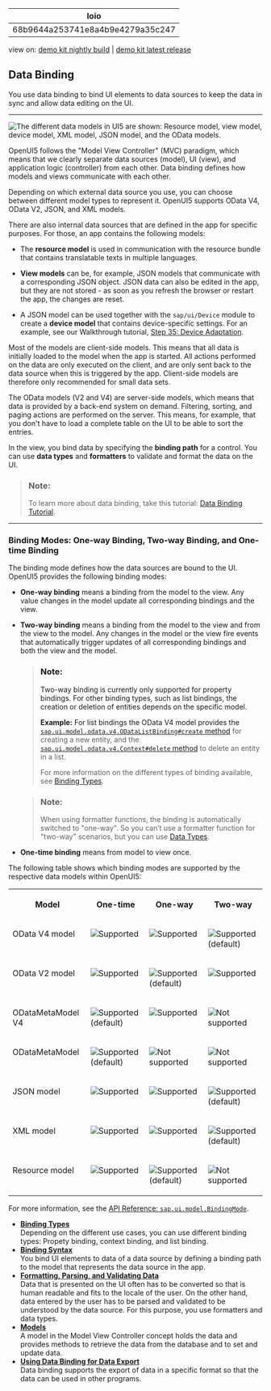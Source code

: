 <!-- loio68b9644a253741e8a4b9e4279a35c247 -->

| loio |
| -----|
| 68b9644a253741e8a4b9e4279a35c247 |

<div id="loio">

view on: [demo kit nightly build](https://sdk.openui5.org/nightly/#/topic/68b9644a253741e8a4b9e4279a35c247) | [demo kit latest release](https://sdk.openui5.org/topic/68b9644a253741e8a4b9e4279a35c247)</div>

## Data Binding

You use data binding to bind UI elements to data sources to keep the data in sync and allow data editing on the UI.

***

![The different data models in UI5 are shown: Resource model, view model, device model, XML model, JSON model, and the
							OData models.](images/loio544b09736447477198202b636048bab8_LowRes.png)

OpenUI5 follows the "Model View Controller" \(MVC\) paradigm, which means that we clearly separate data sources \(model\), UI \(view\), and application logic \(controller\) from each other. Data binding defines how models and views communicate with each other.

Depending on which external data source you use, you can choose between different model types to represent it. OpenUI5 supports OData V4, OData V2, JSON, and XML models.

There are also internal data sources that are defined in the app for specific purposes. For those, an app contains the following models:

-   The **resource model** is used in communication with the resource bundle that contains translatable texts in multiple languages.

-   **View models** can be, for example, JSON models that communicate with a corresponding JSON object. JSON data can also be edited in the app, but they are not stored - as soon as you refresh the browser or restart the app, the changes are reset.

-   A JSON model can be used together with the `sap/ui/Device` module to create a **device model** that contains device-specific settings. For an example, see our Walkthrough tutorial, [Step 35: Device Adaptation](Step_35_Device_Adaptation_d63a15e.md).


Most of the models are client-side models. This means that all data is initially loaded to the model when the app is started. All actions performed on the data are only executed on the client, and are only sent back to the data source when this is triggered by the app. Client-side models are therefore only recommended for small data sets.

The OData models \(V2 and V4\) are server-side models, which means that data is provided by a back-end system on demand. Filtering, sorting, and paging actions are performed on the server. This means, for example, that you don't have to load a complete table on the UI to be able to sort the entries.

In the view, you bind data by specifying the **binding path** for a control. You can use **data types** and **formatters** to validate and format the data on the UI.

> ### Note:  
> To learn more about data binding, take this tutorial: [Data Binding Tutorial](Data_Binding_Tutorial_e531093.md).

***

<a name="loio68b9644a253741e8a4b9e4279a35c247__section_BindingModes"/>

### Binding Modes: One-way Binding, Two-way Binding, and One-time Binding

The binding mode defines how the data sources are bound to the UI. OpenUI5 provides the following binding modes:

-   **One-way binding** means a binding from the model to the view. Any value changes in the model update all corresponding bindings and the view.

-   **Two-way binding** means a binding from the model to the view and from the view to the model. Any changes in the model or the view fire events that automatically trigger updates of all corresponding bindings and both the view and the model.

    > ### Note:  
    > Two-way binding is currently only supported for property bindings. For other binding types, such as list bindings, the creation or deletion of entities depends on the specific model.
    > 
    > **Example:** For list bindings the OData V4 model provides the [`sap.ui.model.odata.v4.ODataListBinding#create` method](https://sdk.openui5.org/api/sap.ui.model.odata.v4.ODataListBinding/methods/create) for creating a new entity, and the [`sap.ui.model.odata.v4.Context#delete` method](https://sdk.openui5.org/api/sap.ui.model.odata.v4.Context/methods/delete) to delete an entity in a list. 
    > 
    > For more information on the different types of binding available, see [Binding Types](Binding_Types_91f0d8a.md).

    > ### Note:  
    > When using formatter functions, the binding is automatically switched to "one-way". So you can’t use a formatter function for "two-way" scenarios, but you can use [Data Types](Formatting_Parsing_and_Validating_Data_07e4b92.md#loio07e4b920f5734fd78fdaa236f26236d8__section_DataTypes).

-   **One-time binding** means from model to view once.


The following table shows which binding modes are supported by the respective data models within OpenUI5:


<table>
<tr>
<th valign="top">

Model

</th>
<th valign="top">

One-time

</th>
<th valign="top">

One-way

</th>
<th valign="top">

Two-way

</th>
</tr>
<tr>
<td valign="top">

OData V4 model

</td>
<td valign="top">

![Supported](images/loio3cb17ee88aed44d2bf1d14b97728c709_LowRes.gif)

</td>
<td valign="top">

![Supported](images/loio3cb17ee88aed44d2bf1d14b97728c709_LowRes.gif)

</td>
<td valign="top">

![Supported](images/loio3cb17ee88aed44d2bf1d14b97728c709_LowRes.gif) \(default\)

</td>
</tr>
<tr>
<td valign="top">

OData V2 model

</td>
<td valign="top">

![Supported](images/loio3cb17ee88aed44d2bf1d14b97728c709_LowRes.gif)

</td>
<td valign="top">

![Supported](images/loio3cb17ee88aed44d2bf1d14b97728c709_LowRes.gif) \(default\)

</td>
<td valign="top">

![Supported](images/loio3cb17ee88aed44d2bf1d14b97728c709_LowRes.gif)

</td>
</tr>
<tr>
<td valign="top">

ODataMetaModel V4

</td>
<td valign="top">

![Supported](images/loio3cb17ee88aed44d2bf1d14b97728c709_LowRes.gif) \(default\)

</td>
<td valign="top">

![Supported](images/loio3cb17ee88aed44d2bf1d14b97728c709_LowRes.gif)

</td>
<td valign="top">

![Not supported](images/loio5befb5af20ed42fd9052a99014d953a3_LowRes.gif)

</td>
</tr>
<tr>
<td valign="top">

ODataMetaModel

</td>
<td valign="top">

![Supported](images/loio3cb17ee88aed44d2bf1d14b97728c709_LowRes.gif) \(default\)

</td>
<td valign="top">

![Not supported](images/loio5befb5af20ed42fd9052a99014d953a3_LowRes.gif)

</td>
<td valign="top">

![Not supported](images/loio5befb5af20ed42fd9052a99014d953a3_LowRes.gif)

</td>
</tr>
<tr>
<td valign="top">

JSON model

</td>
<td valign="top">

![Supported](images/loio3cb17ee88aed44d2bf1d14b97728c709_LowRes.gif)

</td>
<td valign="top">

![Supported](images/loio3cb17ee88aed44d2bf1d14b97728c709_LowRes.gif)

</td>
<td valign="top">

![Supported](images/loio3cb17ee88aed44d2bf1d14b97728c709_LowRes.gif) \(default\)

</td>
</tr>
<tr>
<td valign="top">

XML model

</td>
<td valign="top">

![Supported](images/loio3cb17ee88aed44d2bf1d14b97728c709_LowRes.gif)

</td>
<td valign="top">

![Supported](images/loio3cb17ee88aed44d2bf1d14b97728c709_LowRes.gif)

</td>
<td valign="top">

![Supported](images/loio3cb17ee88aed44d2bf1d14b97728c709_LowRes.gif) \(default\)

</td>
</tr>
<tr>
<td valign="top">

Resource model

</td>
<td valign="top">

![Supported](images/loio3cb17ee88aed44d2bf1d14b97728c709_LowRes.gif)

</td>
<td valign="top">

![Supported](images/loio3cb17ee88aed44d2bf1d14b97728c709_LowRes.gif) \(default\)

</td>
<td valign="top">

![Not supported](images/loio5befb5af20ed42fd9052a99014d953a3_LowRes.gif)

</td>
</tr>
</table>

For more information, see the [API Reference: `sap.ui.model.BindingMode`](https://sdk.openui5.org/api/sap.ui.model.BindingMode). 

-   **[Binding Types](Binding_Types_91f0d8a.md "Depending on the different use cases, you can use different binding types: Propety
		binding, context binding, and list binding.")**  
Depending on the different use cases, you can use different binding types: Propety binding, context binding, and list binding.
-   **[Binding Syntax](Binding_Syntax_e2e6f41.md "You bind UI elements to data of a data source by defining a binding path to the model
		that represents the data source in the app.")**  
You bind UI elements to data of a data source by defining a binding path to the model that represents the data source in the app.
-   **[Formatting, Parsing, and Validating Data](Formatting_Parsing_and_Validating_Data_07e4b92.md "Data that is presented on the UI often has to be converted so that is human readable
        and fits to the locale of the user. On the other hand, data entered by the user has to be
        parsed and validated to be understood by the data source. For this purpose, you use
        formatters and data types.")**  
Data that is presented on the UI often has to be converted so that is human readable and fits to the locale of the user. On the other hand, data entered by the user has to be parsed and validated to be understood by the data source. For this purpose, you use formatters and data types.
-   **[Models](Models_e1b6259.md "A model in the Model View Controller concept holds the data and provides methods to
		retrieve the data from the database and to set and update data.")**  
A model in the Model View Controller concept holds the data and provides methods to retrieve the data from the database and to set and update data.
-   **[Using Data Binding for Data Export](Using_Data_Binding_for_Data_Export_f1ee7a8.md "Data binding supports the export of data in a specific format so that the data can be
        used in other programs.")**  
Data binding supports the export of data in a specific format so that the data can be used in other programs.

